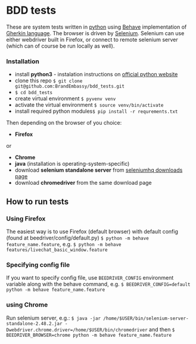 # BDD tests
These are system tests written in [python](http://www.python.org) using [Behave](http://pythonhosted.org/behave/) implementation of [Gherkin language](http://pythonhosted.org/behave/philosophy.html#the-gherkin-language).
The browser is driven by [Selenium](http://www.seleniumhq.org). Selenium can use either webdriver built in Firefox, or connect to remote selenium server (which can of course be run locally as well).

### Installation
- install **python3** - instalation instructions on [official python website](http://www.python.org)
- clone this repo ```$ git clone git@github.com:BrandEmbassy/bdd_tests.git```
- ```$ cd bdd_tests```
- create virtual environment ```$ pyvenv venv```
- activate the virtual environment ```$ source venv/bin/activate```
- install required python modules```$ pip install -r requrements.txt```

Then depending on the browser of you choice:
- **Firefox**

or
- **Chrome**
- **java** (installation is operating-system-specific)
- download **selenium standalone server** from [seleniumhq downloads page](http://www.seleniumhq.org/download/)
- download **chromedriver** from the same download page

## How to run tests
### Using Firefox
The easiest way is to use Firefox (default browser) with default config (found at beedriver/config/default.py)
```$ python -m behave feature_name.feature```, e.g. ```$ python -m behave features/livechat_basic_window.feature```

### Specifying config file
If you want to specify config file, use `BEEDRIVER_CONFIG` environment variable along with the behave command, e.g.
```$ BEEDRIVER_CONFIG=default python -m behave feature_name.feature```

### using Chrome
Run selenium server, e.g.:
```$ java -jar /home/$USER/bin/selenium-server-standalone-2.48.2.jar -Dwebdriver.chrome.driver=/home/$USER/bin/chromedriver```
 and then
```$ BEEDRIVER_BROWSER=chrome python -m behave feature_name.feature```

